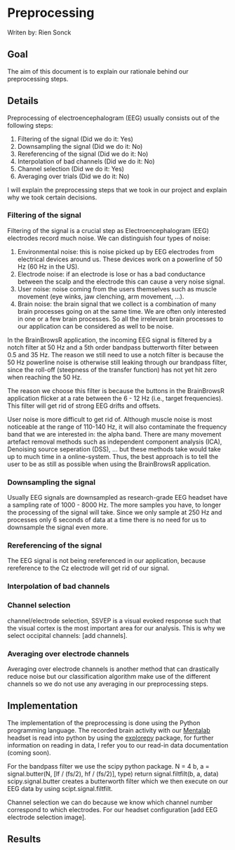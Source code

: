 # Preprocessing

Writen by: Rien Sonck

## Goal

The aim of this document is to explain our rationale behind our preprocessing steps.

## Details

Preprocessing of electroencephalogram (EEG) usually consists out of the following steps: 
1) Filtering of the signal (Did we do it: Yes)
2) Downsampling the signal (Did we do it: No)
3) Rereferencing of the signal (Did we do it: No)
4) Interpolation of bad channels (Did we do it: No)
5) Channel selection (Did we do it: Yes)
6) Averaging over trials (Did we do it: No)

I will explain the preprocessing steps that we took in our project and explain why we took certain decisions. 

### Filtering of the signal 
Filtering of the signal is a crucial step as Electroencephalogram (EEG) electrodes record much noise. We can distinguish four types of noise: 
1) Environmental noise: this is noise picked up by EEG electrodes from electrical devices around us. These devices work on a powerline of 50 Hz (60 Hz in the US).
2) Electrode noise: if an electrode is lose or has a bad conductance between the scalp and the electrode this can cause a very noise signal. 
3) User noise: noise coming from the users themselves such as muscle movement (eye winks, jaw clenching, arm movement, ...). 
4) Brain noise: the brain signal that we collect is a combination of many brain processes going on at the same time. We are often only interested in one or a few brain processes. So all the irrelevant brain processes to our application can be considered as well to be noise. 

In the BrainBrowsR application, the incoming EEG signal is filtered by a notch filter at 50 Hz and a 5th order bandpass butterworth filter between 0.5 and 35 Hz. The reason we still need to use a notch filter is because the 50 Hz powerline noise is otherwise still leaking through our brandpass filter, since the roll-off (steepness of the transfer function) has not yet hit zero when reaching the 50 Hz. 

The reason we choose this filter is because the buttons in the BrainBrowsR application flicker at a rate between the 6 - 12 Hz (i.e., target frequencies). This filter will get rid of strong EEG drifts and offsets. 

User noise is more difficult to get rid of. Although muscle noise is most noticeable at the range of 110-140 Hz, it will also contaminate the frequency band that we are interested in: the alpha band.
There are many movement artefact removal methods such as independent component analysis (ICA), Denoising source seperation (DSS), ... but these methods take would take up to much time in a online-system. Thus, the best approach is to tell the user to be as still as possible when using the BrainBrowsR application.

### Downsampling the signal

Usually EEG signals are downsampled as research-grade EEG headset have a sampling rate of 1000 - 8000 Hz.
The more samples you have, to longer the processing of the signal will take. Since we only sample at 250 Hz and processes only 6 seconds of data at a time there is no need for us to downsample the signal even more.

### Rereferencing of the signal

The EEG signal is not being rereferenced in our application, because rereference to the Cz electrode will get rid of our signal.

### Interpolation of bad channels

### Channel selection

channel/electrode selection, SSVEP is a visual evoked response such that the visual cortex is the most important area for our analysis. This is why we select occipital channels: [add channels].

### Averaging over electrode channels

Averaging over electrode channels is another method that can drastically reduce noise but our classification algorithm make use of the different channels so we do not use any averaging in our preprocessing steps.  

## Implementation

The implementation of the preprocessing is done using the Python programming language.
The recorded brain activity with our [Mentalab](https://mentalab.com/)
headset is read into python by using the [explorepy](https://github.com/Mentalab-hub/explorepy) package,
for further information on reading in data, I refer you to our read-in data documentation (coming soon).

For the bandpass filter we use the scipy python package.
N = 4
b, a = signal.butter(N, [lf / (fs/2), hf / (fs/2)], type)
return signal.filtfilt(b, a, data)
scipy.signal.butter creates a butterworth filter which we then execute on our EEG data by using scipt.signal.filtfilt.

Channel selection we can do because we know which channel number correspond to which electrodes. For our headset configuration [add EEG electrode selection image].

## Results
